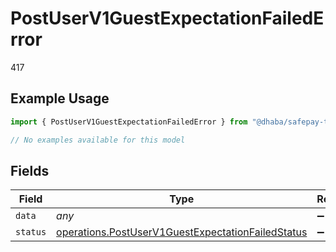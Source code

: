 # PostUserV1GuestExpectationFailedError

417

## Example Usage

```typescript
import { PostUserV1GuestExpectationFailedError } from "@dhaba/safepay-ts/models/errors";

// No examples available for this model
```

## Fields

| Field                                                                                                                  | Type                                                                                                                   | Required                                                                                                               | Description                                                                                                            |
| ---------------------------------------------------------------------------------------------------------------------- | ---------------------------------------------------------------------------------------------------------------------- | ---------------------------------------------------------------------------------------------------------------------- | ---------------------------------------------------------------------------------------------------------------------- |
| `data`                                                                                                                 | *any*                                                                                                                  | :heavy_minus_sign:                                                                                                     | N/A                                                                                                                    |
| `status`                                                                                                               | [operations.PostUserV1GuestExpectationFailedStatus](../../models/operations/postuserv1guestexpectationfailedstatus.md) | :heavy_minus_sign:                                                                                                     | N/A                                                                                                                    |